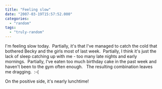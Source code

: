 ```yaml
---
title: "Feeling slow"
date: "2007-03-19T15:57:52.000"
categories: 
  - "random"
tags: 
  - "truly-random"
---
```


I'm feeling slow today.  Partially, it's that I've managed to catch the cold that bothered Becky and the girls most of last week.  Partially, I think it's just the lack of sleep catching up with me - too many late nights and early mornings.  Partially, I've eaten too much birthday cake in the past week and haven't been to the gym often enough.   The resulting combination leaves me dragging.  :-(

On the positive side, it's nearly lunchtime!
